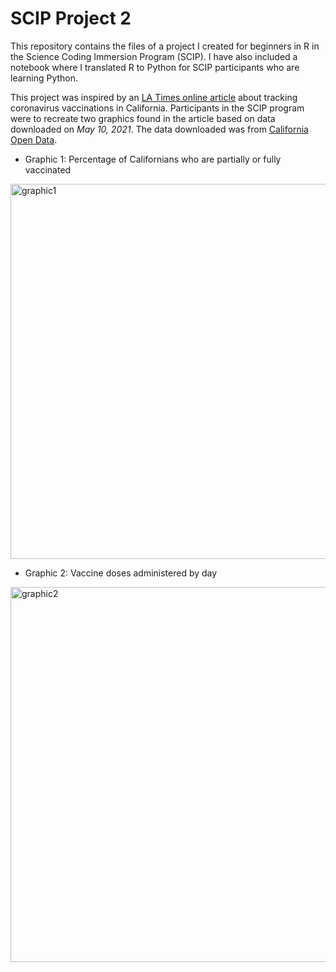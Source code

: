 # SCIP Project 2

This repository contains the files of a project I created for beginners in R in the Science Coding Immersion Program (SCIP). I have also included a notebook where I translated R to Python for SCIP participants who are learning Python.

This project was inspired by an [LA Times online article][ref1] about tracking coronavirus vaccinations in California. Participants in the SCIP program were to recreate two graphics found in the article based on data downloaded on *May 10, 2021*. The data downloaded was from [California Open Data][ref2].

- Graphic 1: Percentage of Californians who are partially or fully vaccinated 
<img width="600" alt="graphic1" src="https://user-images.githubusercontent.com/41270317/122318527-03f97200-ced4-11eb-8f56-be1218cdb418.png">

- Graphic 2: Vaccine doses administered by day
<img width="600" alt="graphic2" src="https://user-images.githubusercontent.com/41270317/122318578-1d022300-ced4-11eb-8c85-64716803678d.png">




[//]: # (Reference links used)

   [ref1]: <https://www.latimes.com/projects/california-coronavirus-cases-tracking-outbreak/covid-19-vaccines-distribution/#county-comparison>
   [ref2]: <https://data.ca.gov/dataset/covid-19-vaccine-progress-dashboard-data>
